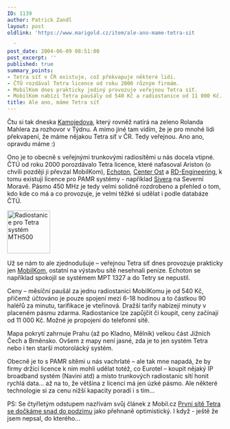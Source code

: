 ```yaml
---
ID: 1139
author: Patrick Zandl
layout: post
oldlink: 'https://www.marigold.cz/item/ale-ano-mame-tetra-sit

  '
post_date: 2004-06-09 08:51:00
post_excerpt: ''
published: true
summary_points:
- Tetra síť v ČR existuje, což překvapuje některé lidi.
- ČTÚ rozdával Tetra licence od roku 2000 různým firmám.
- MobilKom dnes prakticky jediný provozuje veřejnou Tetra síť.
- MobilKom nabízí Tetra paušály od 540 Kč a radiostanice od 11 000 Kč.
title: Ale ano, máme Tetra síť
---
```


<p>
Čtu si tak dneska <a href="http://vucako.bloguje.cz/47096_item.php">Kamojedova</a>, který rovněž natírá na zeleno Rolanda Mahlera za rozhovor v Týdnu. A mimo jiné tam vidím, že je pro mnohé lidi překvapení, že máme nějakou Tetra síť v ČR. Tedy veřejnou. Ano ano, opravdu máme :)</p>

<p>
Ono je to obecně s veřejnými trunkovými radiosítěmi u nás docela vtipné. ČTÚ od roku 2000 porozdávalo Tetra licence, které nafasoval Ariston (o chvíli později ji převzal MobilKom), <a href="http://www.echoton.cz">Echoton</a>, <a href="http://www.centerost.cz/">Center Ost</a> a <a href="http://www.rde.cz">RD-Engineering</a>, k tomu existují licence pro PAMR systémy  - například <a href="http://www.sivera.cz">Sivera</a> na Severní Moravě. Pásmo 450 MHz je tedy velmi solidně rozdrobeno a přehled o tom, kdo kde co má a co provozuje, je velmi těžké si udělat i podle databáze ČTÚ. </p>

<div class="leftbox"><img src="/wp-content/uploads/20040609-mth500.jpg" alt="Radiostanice pro Tetra systém MTH500" width="100" height="100" /></div>
<p>
Už se nám to ale zjednodušuje &#8211; veřejnou Tetra síť dnes provozuje prakticky jen <a href="http://www.mobilkom.cz">MobilKom</a>, ostatní na výstavbu sítě nesehnali peníze. Echoton se například spokojil se systémem MPT 1327 a do Tetry se nepustil. </p>

<p>
Ceny &#8211; měsíční paušál za jednu radiostanici MobilKomu je od 540 Kč, přičemž účtováno je pouze spojení mezi 6-18 hodinou a to částkou 90 haléřů za minutu, tarifikace je vteřinová. Dražší tarify nabízejí minuty v placeném pásmu zdarma. Radiostanice lze zapůjčit či koupit, ceny začínají od 11 000 Kč. Možné je propojení do telefonní sítě. </p>

<p>
Mapa pokrytí zahrnuje Prahu (až po Kladno, Mělník) velkou část Jižních Čech a Brněnsko. Ovšem z mapy není jasné, zda je to jen systém Tetra nebo i ten starší motorolácký systém. </p>

<p>
Obecně je to s PAMR sítěmi u nás vachrlaté &#8211; ale tak mne napadá, že by firmy držící licence k nim mohli udělat totéž, co Eurotel &#8211; koupit nějaký IP broadband systém (Navini atd)  a místo trunkových radiostanic sítí honit rychlá data&#8230; až na to, že většina z licencí má jen úzké pásmo. Ale některé technologie si za cenu nižší kapacity poradí i s tím...</p>

<p>
PS: Se čtyřletým odstupem nazřívám svůj článek z Mobil.cz <a href="http://mobil.idnes.cz/publicistika/echotontetra000412.html">První sítě Tetra se dočkáme snad do podzimu</a> jako přehnaně optimistický. I když - ještě že jsem nepsal, do kterého...
</p>